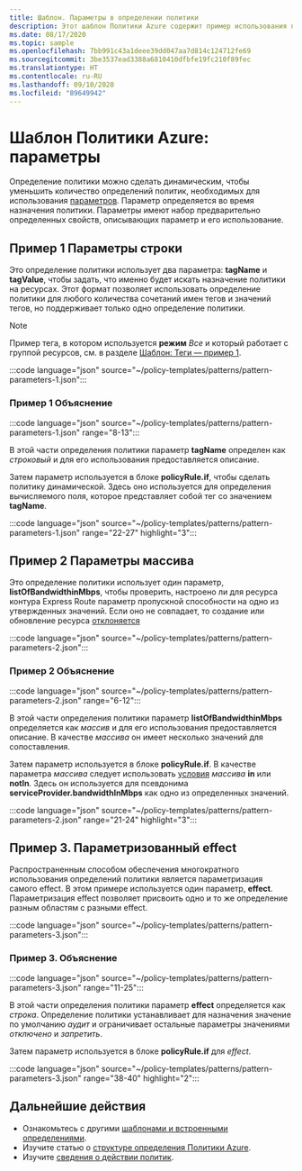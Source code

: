 ```yaml
---
title: Шаблон. Параметры в определении политики
description: Этот шаблон Политики Azure содержит пример использования параметров строки и массива в определении политики, а также способы параметризации результата.
ms.date: 08/17/2020
ms.topic: sample
ms.openlocfilehash: 7bb991c43a1deee39dd047aa7d814c124712fe69
ms.sourcegitcommit: 3be3537ead3388a6810410dfbfe19fc210f89fec
ms.translationtype: HT
ms.contentlocale: ru-RU
ms.lasthandoff: 09/10/2020
ms.locfileid: "89649942"
---
```

# <a name="azure-policy-pattern-parameters"></a>Шаблон Политики Azure: параметры

Определение политики можно сделать динамическим, чтобы уменьшить количество определений политик, необходимых для использования [параметров](../concepts/definition-structure.md#parameters). Параметр определяется во время назначения политики. Параметры имеют набор предварительно определенных свойств, описывающих параметр и его использование.

## <a name="sample-1-string-parameters"></a>Пример 1 Параметры строки

Это определение политики использует два параметра: **tagName** и **tagValue**, чтобы задать, что именно будет искать назначение политики на ресурсах. Этот формат позволяет использовать определение политики для любого количества сочетаний имен тегов и значений тегов, но поддерживает только одно определение политики.

> [!NOTE]
> Пример тега, в котором используется **режим** _Все_ и который работает с группой ресурсов, см. в разделе [Шаблон: Теги — пример 1](./pattern-tags.md#sample-1-parameterize-tags).

:::code language="json" source="~/policy-templates/patterns/pattern-parameters-1.json":::

### <a name="sample-1-explanation"></a>Пример 1 Объяснение

:::code language="json" source="~/policy-templates/patterns/pattern-parameters-1.json" range="8-13":::

В этой части определения политики параметр **tagName** определен как _строковый_ и для его использования предоставляется описание.

Затем параметр используется в блоке **policyRule.if**, чтобы сделать политику динамической. Здесь оно используется для определения вычисляемого поля, которое представляет собой тег со значением **tagName**.

:::code language="json" source="~/policy-templates/patterns/pattern-parameters-1.json" range="22-27" highlight="3":::

## <a name="sample-2-array-parameters"></a>Пример 2 Параметры массива

Это определение политики использует один параметр, **listOfBandwidthinMbps**, чтобы проверить, настроено ли для ресурса контура Express Route параметр пропускной способности на одно из утвержденных значений. Если оно не совпадает, то создание или обновление ресурса [отклоняется](../concepts/effects.md#deny)

:::code language="json" source="~/policy-templates/patterns/pattern-parameters-2.json":::

### <a name="sample-2-explanation"></a>Пример 2 Объяснение

:::code language="json" source="~/policy-templates/patterns/pattern-parameters-2.json" range="6-12":::

В этой части определения политики параметр **listOfBandwidthinMbps** определяется как _массив_ и для его использования предоставляется описание. В качестве _массива_ он имеет несколько значений для сопоставления.

Затем параметр используется в блоке **policyRule.if**. В качестве параметра _массива_ следует использовать 
[условия](../concepts/definition-structure.md#conditions) _массива_ **in** или **notIn**.
Здесь он используется для псевдонима **serviceProvider.bandwidthInMbps** как одно из определенных значений.

:::code language="json" source="~/policy-templates/patterns/pattern-parameters-2.json" range="21-24" highlight="3":::

## <a name="sample-3-parameterized-effect"></a>Пример 3. Параметризованный effect

Распространенным способом обеспечения многократного использования определений политики является параметризация самого effect. В этом примере используется один параметр, **effect**. Параметризация effect позволяет присвоить одно и то же определение разным областям с разными effect.

:::code language="json" source="~/policy-templates/patterns/pattern-parameters-3.json":::

### <a name="sample-3-explanation"></a>Пример 3. Объяснение

:::code language="json" source="~/policy-templates/patterns/pattern-parameters-3.json" range="11-25":::

В этой части определения политики параметр **effect** определяется как _строка_. Определение политики устанавливает для назначения значение по умолчанию _аудит_ и ограничивает остальные параметры значениями _отключено_ и _запретить_.

Затем параметр используется в блоке **policyRule.if** для _effect_.

:::code language="json" source="~/policy-templates/patterns/pattern-parameters-3.json" range="38-40" highlight="2":::

## <a name="next-steps"></a>Дальнейшие действия

- Ознакомьтесь с другими [шаблонами и встроенными определениями](./index.md).
- Изучите статью о [структуре определения Политики Azure](../concepts/definition-structure.md).
- Изучите [сведения о действии политик](../concepts/effects.md).